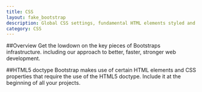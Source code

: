 ```yaml
---
title: CSS
layout: fake_bootstrap
description: Global CSS settings, fundamental HTML elements styled and enhanced with extensible classes, and an advanced grid system
category: CSS
---
```


##Overview
Get the lowdown on the key pieces of Bootstraps infrastructure. including our approach to better, faster, stronger web development.

##HTML5 doctype
Bootstrap makes use of certain HTML elements and CSS properties that require the use of the HTML5 doctype. Include it at the beginning of all your projects.
